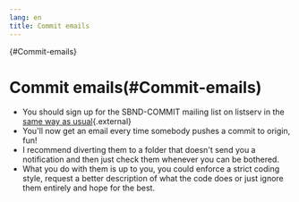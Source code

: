 ```yaml
---
lang: en
title: Commit emails
---
```


{#Commit-emails}

Commit emails(#Commit-emails)
==============================================

-   You should sign up for the SBND-COMMIT mailing list on listserv in
    the [same way as
    usual](https://listserv.fnal.gov/users.asp){.external}
-   You\'ll now get an email every time somebody pushes a commit to
    origin, fun!
-   I recommend diverting them to a folder that doesn\'t send you a
    notification and then just check them whenever you can be bothered.
-   What you do with them is up to you, you could enforce a strict
    coding style, request a better description of what the code does or
    just ignore them entirely and hope for the best.
